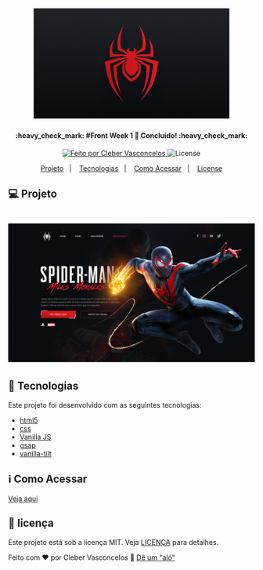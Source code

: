 <h1 align="center">
    <img alt="#Front Week 1" title="#Front Week 1" src="https://raw.githubusercontent.com/clebervasc/landing-page-spiderman/4e8c26f6063f7932b3bc053569b7649dab22c9f8/assets/images/cover.svg?token=ARUI6PNSG33WFY2IPPYL3B3AFRORK" width="400px" />
</h1>

<h4 align="center"> 
	:heavy_check_mark: #Front Week 1 🚀 Concluído! :heavy_check_mark:
</h4>
<p align="center">	
  <a href="https://www.linkedin.com/in/clebervasconcelos/?locale=xx_XX">
    <img alt="Feito por Cleber Vasconcelos" src="https://img.shields.io/badge/Feito%20por-Cleber%20Vasconcelos-brightgreen">
  </a>

  <img alt="License" src="https://img.shields.io/badge/license-MIT-brightgreen">
</p>
<p align="center">
  <a href="#-projeto">Projeto</a>&nbsp;&nbsp;&nbsp;|&nbsp;&nbsp;&nbsp;
  <a href="#rocket-tecnologias">Tecnologias</a>&nbsp;&nbsp;&nbsp;|&nbsp;&nbsp;&nbsp;
  <a href="#information_source-como-acessar">Como Acessar</a>&nbsp;&nbsp;&nbsp;|&nbsp;&nbsp;&nbsp;
  <a href="#memo-licença">License</a>
</p>

## 💻 Projeto

<h1 align="center">
    <img alt="Example" title="Example" src="https://github.com/clebervasc/landing-page-spiderman/blob/master/assets/images/project.png?raw=true" />
</h1>

## :rocket: Tecnologias

Este projeto foi desenvolvido com as seguintes tecnologias:

- [html5][html5]
- [css][css]
- [Vanilla JS][vanilla js]
- [gsap][gsap]
- [vanilla-tilt][vanilla-tilt]

## :information_source: Como Acessar

[Veja aqui](https://clebervasc.github.io/landing-page-spiderman/)

## :memo: licença

Este projeto está sob a licença MIT. Veja [LICENÇA](https://github.com/clebervasc/Input-tag/blob/master/LICENSE) para detalhes.

Feito com ♥ por Cleber Vasconcelos :wave: [Dê um "alô"](https://www.linkedin.com/in/clebervasconcelos/?locale=xx_XX)

[html5]: https://developer.mozilla.org/pt-BR/docs/Web/HTML/HTML5/
[css]: https://www.w3schools.com/css/
[Vanilla JS]: http://vanilla-js.com/
[gsap]: https://greensock.com/gsap/
[vanilla-tilt]: https://micku7zu.github.io/vanilla-tilt.js/
